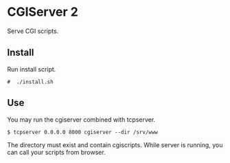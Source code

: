 # CGIServer 2

Serve CGI scripts.

## Install

Run install script.

	#  ./install.sh

## Use

You may run the cgiserver combined with tcpserver.

	$ tcpserver 0.0.0.0 8000 cgiserver --dir /srv/www

The directory must exist and contain cgiscripts.
While server is running, you can call your scripts from browser.
